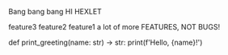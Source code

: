 Bang bang bang
HI HEXLET

feature3
feature2
feature1
a lot of more FEATURES, NOT BUGS!

def print_greeting(name: str) -> str:
	print(f'Hello, {name}!')
